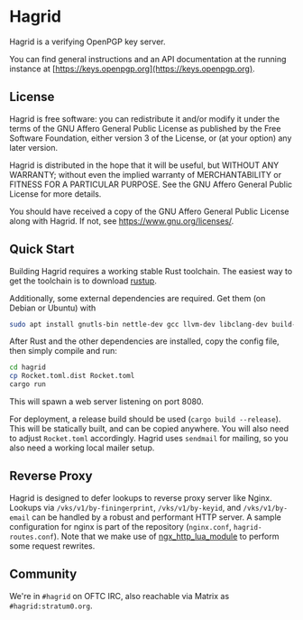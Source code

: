 Hagrid
======

Hagrid is a verifying OpenPGP key server.

You can find general instructions and an API documentation at the running
instance at [https://keys.openpgp.org](https://keys.openpgp.org).

License
-------

Hagrid is free software: you can redistribute it and/or modify it
under the terms of the GNU Affero General Public License as published
by the Free Software Foundation, either version 3 of the License, or
(at your option) any later version.

Hagrid is distributed in the hope that it will be useful, but WITHOUT
ANY WARRANTY; without even the implied warranty of MERCHANTABILITY or
FITNESS FOR A PARTICULAR PURPOSE.  See the GNU Affero General Public
License for more details.

You should have received a copy of the GNU Affero General Public
License along with Hagrid.  If not, see
<https://www.gnu.org/licenses/>.

Quick Start
-----------

Building Hagrid requires a working stable Rust toolchain.
The easiest way to get the toolchain is to download [rustup](https://rustup.rs).

Additionally, some external dependencies are required.
Get them (on Debian or Ubuntu) with

```bash
sudo apt install gnutls-bin nettle-dev gcc llvm-dev libclang-dev build-essential pkg-config gettext
```

After Rust and the other dependencies are installed, copy the config file, then simply compile and run:

```bash
cd hagrid
cp Rocket.toml.dist Rocket.toml
cargo run
```

This will spawn a web server listening on port 8080.

For deployment, a release build should be used (`cargo build --release`). This
will be statically built, and can be copied anywhere. You will also need to
adjust `Rocket.toml` accordingly.  Hagrid uses `sendmail` for mailing, so you
also need a working local mailer setup.

Reverse Proxy
-------------

Hagrid is designed to defer lookups to reverse proxy server like Nginx.
Lookups via `/vks/v1/by-finingerprint`, `/vks/v1/by-keyid`, and
`/vks/v1/by-email` can be handled by a robust and performant HTTP server.
A sample configuration for nginx is part of the repository (`nginx.conf`,
`hagrid-routes.conf`).
Note that we make use of
[ngx_http_lua_module](https://github.com/openresty/lua-nginx-module) to
perform some request rewrites.

Community
---------

We're in `#hagrid` on OFTC IRC, also reachable via Matrix as `#hagrid:stratum0.org`.
